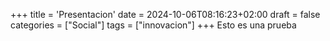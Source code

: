 +++
title = 'Presentacion'
date = 2024-10-06T08:16:23+02:00
draft = false
categories = ["Social"]
tags = ["innovacion"]
+++
Esto es una prueba